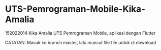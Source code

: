 # UTS-Pemrograman-Mobile-Kika-Amalia
152022014 Kika Amalia UTS Pemrograman Mobile, aplikasi dengan Flutter

CATATAN:
Masuk ke branch master, lalu muncul file file untuk di download

